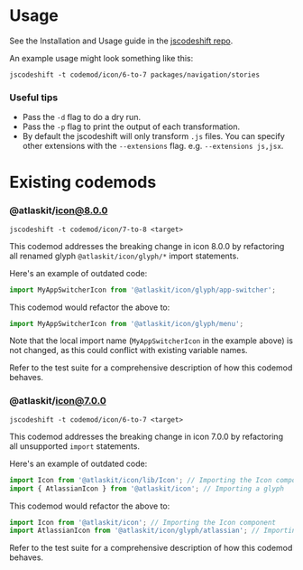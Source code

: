 # Usage

See the Installation and Usage guide in the [jscodeshift repo](https://github.com/facebook/jscodeshift).

An example usage might look something like this:

```
jscodeshift -t codemod/icon/6-to-7 packages/navigation/stories
```

### Useful tips

* Pass the `-d` flag to do a dry run.
* Pass the `-p` flag to print the output of each transformation.
* By default the jscodeshift will only transform `.js` files. You can specify other extensions with the `--extensions` flag. e.g. `--extensions js,jsx`.

# Existing codemods

### @atlaskit/icon@8.0.0

```
jscodeshift -t codemod/icon/7-to-8 <target>
```

This codemod addresses the breaking change in icon 8.0.0 by refactoring all renamed glyph `@atlaskit/icon/glyph/*` import statements.

Here's an example of outdated code:

```javascript
import MyAppSwitcherIcon from '@atlaskit/icon/glyph/app-switcher';
```

This codemod would refactor the above to:

```javascript
import MyAppSwitcherIcon from '@atlaskit/icon/glyph/menu';
```

Note that the local import name (`MyAppSwitcherIcon` in the example above) is not changed, as this could conflict with existing variable names.

Refer to the test suite for a comprehensive description of how this codemod behaves.

### @atlaskit/icon@7.0.0

```
jscodeshift -t codemod/icon/6-to-7 <target>
```

This codemod addresses the breaking change in icon 7.0.0 by refactoring all unsupported `import` statements.

Here's an example of outdated code:

```javascript
import Icon from '@atlaskit/icon/lib/Icon'; // Importing the Icon component
import { AtlassianIcon } from '@atlaskit/icon'; // Importing a glyph
```

This codemod would refactor the above to:

```javascript
import Icon from '@atlaskit/icon'; // Importing the Icon component
import AtlassianIcon from '@atlaskit/icon/glyph/atlassian'; // Importing a glyph
```

Refer to the test suite for a comprehensive description of how this codemod behaves.
